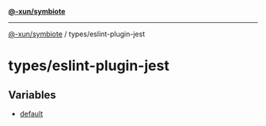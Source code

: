 [**@-xun/symbiote**](../../README.md)

***

[@-xun/symbiote](../../README.md) / types/eslint-plugin-jest

# types/eslint-plugin-jest

## Variables

- [default](variables/default.md)
